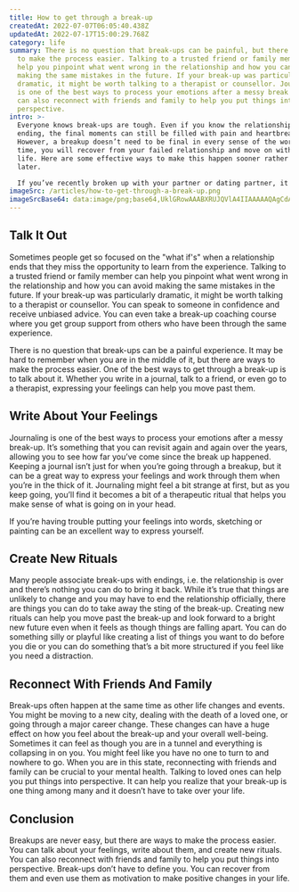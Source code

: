 ```yaml
---
title: How to get through a break-up
createdAt: 2022-07-07T06:05:40.438Z
updatedAt: 2022-07-17T15:00:29.768Z
category: life
summary: There is no question that break-ups can be painful, but there are ways
  to make the process easier. Talking to a trusted friend or family member can
  help you pinpoint what went wrong in the relationship and how you can avoid
  making the same mistakes in the future. If your break-up was particularly
  dramatic, it might be worth talking to a therapist or counsellor. Journaling
  is one of the best ways to process your emotions after a messy break up. You
  can also reconnect with friends and family to help you put things into
  perspective.
intro: >-
  Everyone knows break-ups are tough. Even if you know the relationship is
  ending, the final moments can still be filled with pain and heartbreak.
  However, a breakup doesn’t need to be final in every sense of the word. In
  time, you will recover from your failed relationship and move on with your
  life. Here are some effective ways to make this happen sooner rather than
  later.

  If you’ve recently broken up with your partner or dating partner, it can feel like the end of the world. But it’s not! A relationship coming to an end does not mean there is something wrong with you or that you aren’t good enough for anyone or that you will never find love again. Your heart is broken at this moment because you cared deeply about this person - now you just have to understand why and how things went south so that it doesn’t happen again in your future relationships
imageSrc: /articles/how-to-get-through-a-break-up.png
imageSrcBase64: data:image/png;base64,UklGRowAAABXRUJQVlA4IIAAAAAQAgCdASoKAAoAAUAmJZgCdAELKM0C6ZAAAP78QpX/tnLF5/lnY7xn9xn70sW9q4fp/Z5DQWfac4nItcWmHu48/v46p3edJ8fY0lf45yIbDm/iyvW7vkguTC93MEjOIMKlf+Pc2PgunxnCCDqt1v5SYOTXG6+0cM1bT++AdoAAAA==
---
```


## Talk It Out

Sometimes people get so focused on the "what if's" when a relationship ends that they miss the opportunity to learn from the experience. Talking to a trusted friend or family member can help you pinpoint what went wrong in the relationship and how you can avoid making the same mistakes in the future. If your break-up was particularly dramatic, it might be worth talking to a therapist or counsellor. You can speak to someone in confidence and receive unbiased advice. You can even take a break-up coaching course where you get group support from others who have been through the same experience.

There is no question that break-ups can be a painful experience. It may be hard to remember when you are in the middle of it, but there are ways to make the process easier. One of the best ways to get through a break-up is to talk about it. Whether you write in a journal, talk to a friend, or even go to a therapist, expressing your feelings can help you move past them.

## Write About Your Feelings

Journaling is one of the best ways to process your emotions after a messy break-up. It’s something that you can revisit again and again over the years, allowing you to see how far you’ve come since the break up happened. Keeping a journal isn’t just for when you’re going through a breakup, but it can be a great way to express your feelings and work through them when you’re in the thick of it. Journaling might feel a bit strange at first, but as you keep going, you’ll find it becomes a bit of a therapeutic ritual that helps you make sense of what is going on in your head.

If you’re having trouble putting your feelings into words, sketching or painting can be an excellent way to express yourself.

## Create New Rituals

Many people associate break-ups with endings, i.e. the relationship is over and there’s nothing you can do to bring it back. While it’s true that things are unlikely to change and you may have to end the relationship officially, there are things you can do to take away the sting of the break-up. Creating new rituals can help you move past the break-up and look forward to a bright new future even when it feels as though things are falling apart. You can do something silly or playful like creating a list of things you want to do before you die or you can do something that’s a bit more structured if you feel like you need a distraction.

## Reconnect With Friends And Family

Break-ups often happen at the same time as other life changes and events. You might be moving to a new city, dealing with the death of a loved one, or going through a major career change. These changes can have a huge effect on how you feel about the break-up and your overall well-being. Sometimes it can feel as though you are in a tunnel and everything is collapsing in on you. You might feel like you have no one to turn to and nowhere to go. When you are in this state, reconnecting with friends and family can be crucial to your mental health. Talking to loved ones can help you put things into perspective. It can help you realize that your break-up is one thing among many and it doesn’t have to take over your life.

## Conclusion

Breakups are never easy, but there are ways to make the process easier. You can talk about your feelings, write about them, and create new rituals. You can also reconnect with friends and family to help you put things into perspective. Break-ups don’t have to define you. You can recover from them and even use them as motivation to make positive changes in your life.
